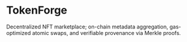 # TokenForge
Decentralized NFT marketplace; on-chain metadata aggregation, gas-optimized atomic swaps, and verifiable provenance via Merkle proofs.

